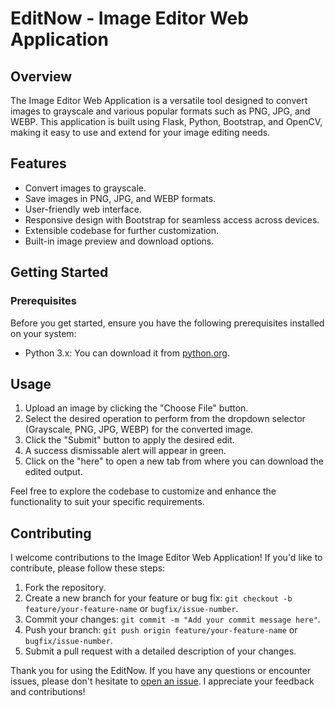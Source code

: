 # EditNow - Image Editor Web Application

## Overview

The Image Editor Web Application is a versatile tool designed to convert images to grayscale and various popular formats such as PNG, JPG, and WEBP. This application is built using Flask, Python, Bootstrap, and OpenCV, making it easy to use and extend for your image editing needs.

## Features

- Convert images to grayscale.
- Save images in PNG, JPG, and WEBP formats.
- User-friendly web interface.
- Responsive design with Bootstrap for seamless access across devices.
- Extensible codebase for further customization.
- Built-in image preview and download options.


## Getting Started

### Prerequisites

Before you get started, ensure you have the following prerequisites installed on your system:

- Python 3.x: You can download it from [python.org](https://www.python.org/downloads/).


## Usage

1. Upload an image by clicking the "Choose File" button.
2. Select the desired operation to perform from the dropdown selector (Grayscale, PNG, JPG, WEBP) for the converted image.
3. Click the "Submit" button to apply the desired edit.
4. A success dismissable alert will appear in green.
5. Click on the "here" to open a new tab from where you can download the edited output.

Feel free to explore the codebase to customize and enhance the functionality to suit your specific requirements.

## Contributing

I welcome contributions to the Image Editor Web Application! If you'd like to contribute, please follow these steps:

1. Fork the repository.
2. Create a new branch for your feature or bug fix: `git checkout -b feature/your-feature-name` or `bugfix/issue-number`.
3. Commit your changes: `git commit -m "Add your commit message here"`.
4. Push your branch: `git push origin feature/your-feature-name` or `bugfix/issue-number`.
5. Submit a pull request with a detailed description of your changes.

Thank you for using the EditNow. If you have any questions or encounter issues, please don't hesitate to [open an issue](https://github.com/raksha-rane/EditNow-an-image-editor-web-app/issues). I appreciate your feedback and contributions!
